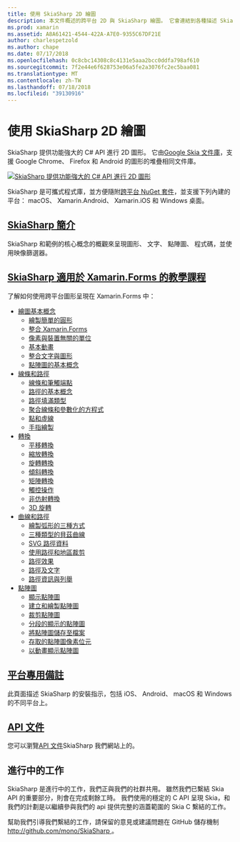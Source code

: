 ```yaml
---
title: 使用 SkiaSharp 2D 繪圖
description: 本文件概述的跨平台 2D 與 SkiaSharp 繪圖。 它會連結到各種描述 SkiaSharp 的輔助線和各種 Api。
ms.prod: xamarin
ms.assetid: A8A61421-4544-422A-A7E0-9355C67DF21E
author: charlespetzold
ms.author: chape
ms.date: 07/17/2018
ms.openlocfilehash: 0c8cbc14308c8c4131e5aaa2bcc0ddfa798af610
ms.sourcegitcommit: 7f2e44e6f628753e06a5fe2a3076fc2ec5baa081
ms.translationtype: MT
ms.contentlocale: zh-TW
ms.lasthandoff: 07/18/2018
ms.locfileid: "39130916"
---
```

# <a name="2d-drawing-with-skiasharp"></a>使用 SkiaSharp 2D 繪圖

SkiaSharp 提供功能強大的 C# API 進行 2D 圖形。 它由[Google Skia 文件庫](http://skia.org)，支援 Google Chrome、 Firefox 和 Android 的圖形的堆疊相同文件庫。

[![](images/ide-sml.png "SkiaSharp 提供功能強大的 C# API 進行 2D 圖形")](images/ide.png#lightbox)

SkiaSharp 是可攜式程式庫，並方便隨附[跨平台 NuGet 套件](https://www.nuget.org/packages/SkiaSharp)，並支援下列內建的平台： macOS、 Xamarin.Android、 Xamarin.iOS 和 Windows 桌面。

## <a name="introduction-to-skiasharpgraphics-gamesskiasharpintroductionmd"></a>[SkiaSharp 簡介](~/graphics-games/skiasharp/introduction.md)

SkiaSharp 和範例的核心概念的概觀來呈現圖形、 文字、 點陣圖、 程式碼，並使用映像篩選器。

## <a name="skiasharp-tutorials-for-xamarinformsxamarin-formsuser-interfacegraphicsskiasharpindexmd"></a>[SkiaSharp 適用於 Xamarin.Forms 的教學課程](~/xamarin-forms/user-interface/graphics/skiasharp/index.md)

了解如何使用跨平台圖形呈現在 Xamarin.Forms 中：

- [繪圖基本概念](~/xamarin-forms/user-interface/graphics/skiasharp/basics/index.md)
  * [繪製簡單的圓形](~/xamarin-forms/user-interface/graphics/skiasharp/basics/circle.md)
  * [整合 Xamarin.Forms](~/xamarin-forms/user-interface/graphics/skiasharp/basics/integration.md)
  * [像素與裝置無關的單位](~/xamarin-forms/user-interface/graphics/skiasharp/basics/pixels.md)
  * [基本動畫](~/xamarin-forms/user-interface/graphics/skiasharp/basics/animation.md)
  * [整合文字與圖形](~/xamarin-forms/user-interface/graphics/skiasharp/basics/text.md)
  * [點陣圖的基本概念](~/xamarin-forms/user-interface/graphics/skiasharp/basics/bitmaps.md)
- [線條和路徑](~/xamarin-forms/user-interface/graphics/skiasharp/paths/index.md)
  * [線條和筆觸端點](~/xamarin-forms/user-interface/graphics/skiasharp/paths/lines.md)
  * [路徑的基本概念](~/xamarin-forms/user-interface/graphics/skiasharp/paths/paths.md)
  * [路徑填滿類型](~/xamarin-forms/user-interface/graphics/skiasharp/paths/fill-types.md)
  * [聚合線條和參數化的方程式](~/xamarin-forms/user-interface/graphics/skiasharp/paths/polylines.md)
  * [點和虛線](~/xamarin-forms/user-interface/graphics/skiasharp/paths/dots.md)
  * [手指繪製](~/xamarin-forms/user-interface/graphics/skiasharp/paths/finger-paint.md)
- [轉換](~/xamarin-forms/user-interface/graphics/skiasharp/transforms/index.md)
  * [平移轉換](~/xamarin-forms/user-interface/graphics/skiasharp/transforms/translate.md)
  * [縮放轉換](~/xamarin-forms/user-interface/graphics/skiasharp/transforms/scale.md)
  * [旋轉轉換](~/xamarin-forms/user-interface/graphics/skiasharp/transforms/rotate.md)
  * [傾斜轉換](~/xamarin-forms/user-interface/graphics/skiasharp/transforms/skew.md)
  * [矩陣轉換](~/xamarin-forms/user-interface/graphics/skiasharp/transforms/matrix.md)
  * [觸控操作](~/xamarin-forms/user-interface/graphics/skiasharp/transforms/touch.md)
  * [非仿射轉換](~/xamarin-forms/user-interface/graphics/skiasharp/transforms/non-affine.md)
  * [3D 旋轉](~/xamarin-forms/user-interface/graphics/skiasharp/transforms/3d-rotation.md)
- [曲線和路徑](~/xamarin-forms/user-interface/graphics/skiasharp/curves/index.md)
  * [繪製弧形的三種方式](~/xamarin-forms/user-interface/graphics/skiasharp/curves/arcs.md)
  * [三種類型的貝茲曲線](~/xamarin-forms/user-interface/graphics/skiasharp/curves/beziers.md)
  * [SVG 路徑資料](~/xamarin-forms/user-interface/graphics/skiasharp/curves/path-data.md)
  * [使用路徑和地區裁剪](~/xamarin-forms/user-interface/graphics/skiasharp/curves/clipping.md)
  * [路徑效果](~/xamarin-forms/user-interface/graphics/skiasharp/curves/effects.md)
  * [路徑及文字](~/xamarin-forms/user-interface/graphics/skiasharp/curves/text-paths.md)
  * [路徑資訊與列舉](~/xamarin-forms/user-interface/graphics/skiasharp/curves/information.md)
- [點陣圖](~/xamarin-forms/user-interface/graphics/skiasharp/bitmaps/index.md)
  * [顯示點陣圖](~/xamarin-forms/user-interface/graphics/skiasharp/bitmaps/displaying.md)
  * [建立和繪製點陣圖](~/xamarin-forms/user-interface/graphics/skiasharp/bitmaps/drawing.md)
  * [裁剪點陣圖](~/xamarin-forms/user-interface/graphics/skiasharp/bitmaps/cropping.md)
  * [分段的顯示的點陣圖](~/xamarin-forms/user-interface/graphics/skiasharp/bitmaps/segmented.md)
  * [將點陣圖儲存至檔案](~/xamarin-forms/user-interface/graphics/skiasharp/bitmaps/saving.md)
  * [存取的點陣圖像素位元](~/xamarin-forms/user-interface/graphics/skiasharp/bitmaps/pixel-bits.md)
  * [以動畫顯示點陣圖](~/xamarin-forms/user-interface/graphics/skiasharp/bitmaps/animating.md)

## <a name="platform-specific-notesgraphics-gamesskiasharpplatformmd"></a>[平台專用備註](~/graphics-games/skiasharp/platform.md)

此頁面描述 SkiaSharp 的安裝指示，包括 iOS、 Android、 macOS 和 Windows 的不同平台上。

## <a name="api-documentationhttpsdeveloperxamarincomapinamespaceskiasharp"></a>[API 文件](https://developer.xamarin.com/api/namespace/SkiaSharp/)

您可以瀏覽[API 文件](https://developer.xamarin.com/api/namespace/SkiaSharp/)SkiaSharp 我們網站上的。

## <a name="work-in-progress"></a>進行中的工作

SkiaSharp 是進行中的工作，我們正與我們的社群共用。 雖然我們已繫結 Skia API 的重要部分，則會在完成剩餘工時。 我們使用的穩定的 C API 呈現 Skia，和我們的計劃是以繼續參與我們的 api 提供完整的涵蓋範圍的 Skia C 繫結的工作。

幫助我們引導我們繫結的工作，請保留的意見或建議問題在 GitHub 儲存機制[ http://github.com/mono/SkiaSharp ](http://github.com/mono/SkiaSharp)。
